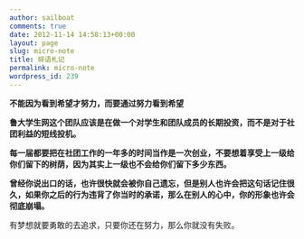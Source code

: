 ```yaml
---
author: sailboat
comments: true
date: 2012-11-14 14:58:13+00:00
layout: page
slug: micro-note
title: 碎语札记
permalink: micro-note
wordpress_id: 239
---
```


**不能因为看到希望才努力，而要通过努力看到希望**

**鲁大学生网这个团队应该是在做一个对学生和团队成员的长期投资，而不是对于社团利益的短线投机。**

**每一届都要把在社团工作的一年多的时间当作是一次创业，不要想着享受上一级给你们留下的树荫，因为其实上一级也不会给你们留下多少东西。**

**曾经你说出口的话，也许很快就会被你自己遗忘，但是别人也许会把这句话记住很久，如果你之后的行为违背了你当时的承诺，那么在别人的心中，你的形象也许会彻底崩塌。**

有梦想就要勇敢的去追求，只要你还在努力，那么你就没有失败。
